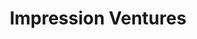 ---
layout: firm_page
title: "Impression Ventures"
id: "impression.ventures"
permalink: "/impressionventuresimpression.ventures/"
website: "https://impression.ventures"
offices: "Toronto (Canada), Montreal (Canada)"
investment_stages: "Seed, Series A"
portfolio_companies: "401go, Afficiency, Avesdo, BorderPass, Brim, Cascade, Elefant, Finaeo, FlexPay, Fraction, Goose Insurance, Honk, Kredit Financial, Ned Financial, Owl, Perfectly Soft, Safekeep, Sensibill, Sporttrade, Symend, Trailblazer Technologies, Trustate, Wealthsimple, Zoocasa"
portfolio_link: "https://impression.ventures/portfolio"
investment_markets: "Fintech"
founded_year: "2013"
description: "Impression Ventures is a venture capital firm focused on investing in seed and early-stage Fintech startups. They offer a collaborative and supportive approach, providing not just capital but also mentorship and guidance to their portfolio companies. Their expertise lies in the financial services industry."
linkedin: "https://ca.linkedin.com/company/impression-ventures"
twitter: ""
instagram: ""
team_page: "https://www.impression.ventures/#team"
investor_type: "Venture Capital"
crunchbase: "https://www.crunchbase.com/organization/impression-ventures"
pitchbook: "https://pitchbook.com/profiles/investor/97521-22"

# SEO Optimization
meta_title: "Impression Ventures - VC Firm - projectstartups.com"
meta_description: "Impression Ventures, Impression Ventures is a venture capital firm focused on investing in seed and early-stage Fintech startups. They offer a collaborative and supportive..."
meta_keywords: "Impression Ventures, Fintech, VC firm, venture capital, startup investor, projectstartups.com"
canonical_url: "https://vc.projectstartups.com/impressionventuresimpression.ventures/"
---